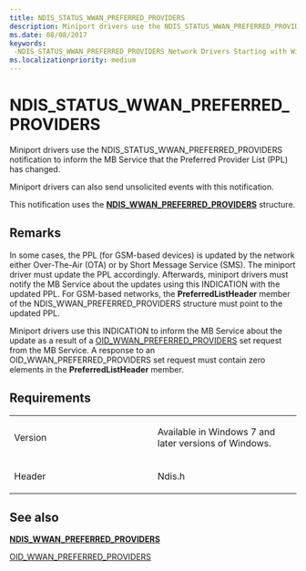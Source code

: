 ```yaml
---
title: NDIS_STATUS_WWAN_PREFERRED_PROVIDERS
description: Miniport drivers use the NDIS_STATUS_WWAN_PREFERRED_PROVIDERS notification to inform the MB Service that the Preferred Provider List (PPL) has changed.
ms.date: 08/08/2017
keywords: 
 -NDIS_STATUS_WWAN_PREFERRED_PROVIDERS Network Drivers Starting with Windows Vista
ms.localizationpriority: medium
---
```


# NDIS\_STATUS\_WWAN\_PREFERRED\_PROVIDERS


Miniport drivers use the NDIS\_STATUS\_WWAN\_PREFERRED\_PROVIDERS notification to inform the MB Service that the Preferred Provider List (PPL) has changed.

Miniport drivers can also send unsolicited events with this notification.

This notification uses the [**NDIS\_WWAN\_PREFERRED\_PROVIDERS**](/windows-hardware/drivers/ddi/ndiswwan/ns-ndiswwan-_ndis_wwan_preferred_providers) structure.

## Remarks

In some cases, the PPL (for GSM-based devices) is updated by the network either Over-The-Air (OTA) or by Short Message Service (SMS). The miniport driver must update the PPL accordingly. Afterwards, miniport drivers must notify the MB Service about the updates using this INDICATION with the updated PPL. For GSM-based networks, the **PreferredListHeader** member of the NDIS\_WWAN\_PREFERRED\_PROVIDERS structure must point to the updated PPL.

Miniport drivers use this INDICATION to inform the MB Service about the update as a result of a [OID\_WWAN\_PREFERRED\_PROVIDERS](oid-wwan-preferred-providers.md) set request from the MB Service. A response to an OID\_WWAN\_PREFERRED\_PROVIDERS set request must contain zero elements in the **PreferredListHeader** member.

## Requirements

<table>
<colgroup>
<col width="50%" />
<col width="50%" />
</colgroup>
<tbody>
<tr class="odd">
<td><p>Version</p></td>
<td><p>Available in Windows 7 and later versions of Windows.</p></td>
</tr>
<tr class="even">
<td><p>Header</p></td>
<td>Ndis.h</td>
</tr>
</tbody>
</table>

## See also


[**NDIS\_WWAN\_PREFERRED\_PROVIDERS**](/windows-hardware/drivers/ddi/ndiswwan/ns-ndiswwan-_ndis_wwan_preferred_providers)

[OID\_WWAN\_PREFERRED\_PROVIDERS](oid-wwan-preferred-providers.md)

 

